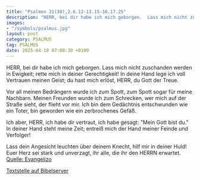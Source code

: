 ```yaml
---
title: "Psalmen 31(30),2.6.12-13.15-16.17.25"
description: "HERR, bei dir habe ich mich geborgen.  Lass mich nicht zuschanden werden in Ewigkeit;  rette mich in deiner Gerechtigkeit! In deine Hand lege ich voll Vertrauen meinen Geist;  du hast mich erlöst, HERR, du Gott der Treue.  Vor all meinen Bedrängern wurde ich zum Spott,  zum S...."
images:
- "/symbols/psalmus.jpg"
layout: post
category: PSALMUS
tag: PSALMUS
date: 2025-04-18 07:00:30 +0100
---
```

HERR, bei dir habe ich mich geborgen. 
Lass mich nicht zuschanden werden in Ewigkeit; 
rette mich in deiner Gerechtigkeit!
In deine Hand lege ich voll Vertrauen meinen Geist; 
du hast mich erlöst, HERR, du Gott der Treue.

Vor all meinen Bedrängern wurde ich zum Spott, 
zum Spott sogar für meine Nachbarn.<!--more--> 
Meinen Freunden wurde ich zum Schrecken, 
wer mich auf der Straße sieht, der flieht vor mir.
Ich bin dem Gedächtnis entschwunden wie ein Toter, 
bin geworden wie ein zerbrochenes Gefäß.

Ich aber, HERR, ich habe dir vertraut, 
ich habe gesagt: "Mein Gott bist du."
In deiner Hand steht meine Zeit; 
entreiß mich der Hand meiner Feinde und Verfolger!

Lass dein Angesicht leuchten über deinem Knecht, 
hilf mir in deiner Huld!
Euer Herz sei stark und unverzagt, 
ihr alle, die ihr den HERRN erwartet.<br>
[Quelle: Evangelizo](https://evangeliumtagfuertag.org/DE/gospel)

[Textstelle auf Bibelserver](https://www.bibleserver.com/EU/ps31(30),2.6.12-13.15-16.17.25)
